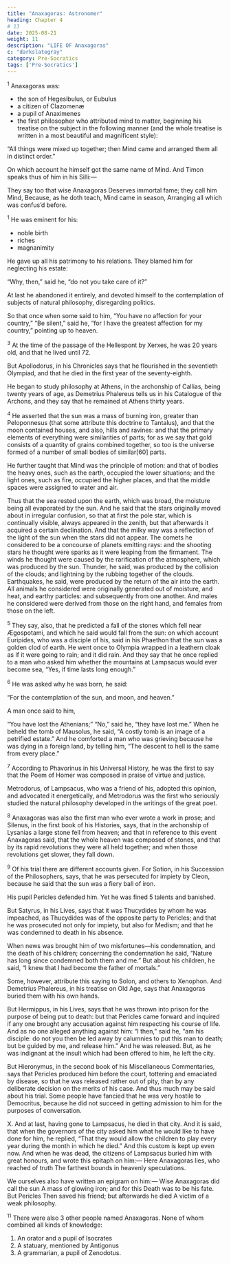 ```yaml
---
title: "Anaxagoras: Astronomer"
heading: Chapter 4
# 13
date: 2025-08-21
weight: 11
description: "LIFE OF Anaxagoras"
c: "darkslategray"
category: Pre-Socratics
tags: ['Pre-Socratics']
---
```



<sup>1</sup> Anaxagoras was:
- the son of Hegesibulus, or Eubulus
- a citizen of Clazomenæ
- a pupil of Anaximenes
- the first philosopher who attributed mind to matter, beginning his treatise on the subject in the following manner (and the whole treatise is written in a most beautiful and magnificent style): 

“All things were mixed up together; then Mind came and arranged them all in distinct order.” 

On which account he himself got the same name of Mind. And Timon speaks thus of him in his Silli:—

They say too that wise Anaxagoras
Deserves immortal fame; they call him Mind,
Because, as he doth teach, Mind came in season,
Arranging all which was confus’d before.


<sup>1</sup> He was eminent for his:
- noble birth
- riches
- magnanimity

He gave up all his patrimony to his relations. They blamed him for neglecting his estate:

“Why, then,” said he, “do not you take care of it?”

At last he abandoned it entirely, and devoted himself to the contemplation of subjects of natural philosophy, disregarding politics. 

So that once when some said to him, “You have no affection for your country,” “Be silent,” said he, “for I have the greatest affection for my country,” pointing up to heaven.


<sup>3</sup> At the time of the passage of the Hellespont by Xerxes, he was 20 years old, and that he lived until 72.

But Apollodorus, in his Chronicles says that he flourished in the seventieth Olympiad, and that he died in the first year of the seventy-eighth.

He began to study philosophy at Athens, in the archonship of Callias, being twenty years of age, as Demetrius Phalereus tells us in his Catalogue of the Archons, and they say that he remained at Athens thirty years.


<sup>4</sup> He asserted that the sun was a mass of burning iron, greater than Peloponnesus (that some attribute this doctrine to Tantalus), and that the moon contained houses, and also, hills and ravines: and that the primary elements of everything were similarities of parts; for as we say that gold consists of a quantity of grains combined together, so too is the universe formed of a number of small bodies of similar[60] parts. 

He further taught that Mind was the principle of motion: and that of bodies the heavy ones, such as the earth, occupied the lower situations; and the light ones, such as fire, occupied the higher places, and that the middle spaces were assigned to water and air.

Thus that the sea rested upon the earth, which was broad, the moisture being all evaporated by the sun. And he said that the stars originally moved about in irregular confusion, so that at first the pole star, which is continually visible, always appeared in the zenith, but that afterwards it acquired a certain declination. And that the milky way was a reflection of the light of the sun when the stars did not appear. The comets he considered to be a concourse of planets emitting rays: and the shooting stars he thought were sparks as it were leaping from the firmament. The winds he thought were caused by the rarification of the atmosphere, which was produced by the sun. Thunder, he said, was produced by the collision of the clouds; and lightning by the rubbing together of the clouds. Earthquakes, he said, were produced by the return of the air into the earth. All animals he considered were originally generated out of moisture, and heat, and earthy particles: and subsequently from one another. And males he considered were derived from those on the right hand, and females from those on the left.

<sup>5</sup> They say, also, that he predicted a fall of the stones which fell near Ægospotami, and which he said would fall from the sun: on which account Euripides, who was a disciple of his, said in his Phaethon that the sun was a golden clod of earth. He went once to Olympia wrapped in a leathern cloak as if it were going to rain; and it did rain. And they say that he once replied to a man who asked him whether the mountains at Lampsacus would ever become sea, “Yes, if time lasts long enough.”


<sup>6</sup> He was asked why he was born, he said:

“For the contemplation of the sun, and moon, and heaven.” 

A man once said to him, 

“You have lost the Athenians;” “No,” said he, “they have lost me.” When he beheld the tomb of Mausolus, he said, “A costly tomb is an image of a petrified estate.” And he comforted a man who was grieving because he was dying in a foreign land, by telling him, “The descent to hell is the same from every place.”


<sup>7</sup> According to Phavorinus in his Universal History, he was the first to say that the Poem of Homer was composed in praise of virtue and justice.

Metrodorus, of Lampsacus, who was a friend of his, adopted this opinion, and advocated it energetically, and Metrodorus was the first who seriously studied the natural philosophy developed in the writings of the great poet.

<sup>8</sup> Anaxagoras was also the first man who ever wrote a work in prose; and Silenus, in the first book of his Histories, says, that in the archonship of Lysanias a large stone fell from heaven; and that in reference to this event Anaxagoras said, that the whole heaven was composed of stones, and that by its rapid revolutions they were all held together; and when those revolutions get slower, they fall down.

<sup>9</sup> Of his trial there are different accounts given. For Sotion, in his Succession of the Philosophers, says, that he was persecuted for impiety by Cleon, because he said that the sun was a fiery ball of iron. 

His pupil Pericles defended him. Yet he was fined 5 talents and banished.

But Satyrus, in his Lives, says that it was Thucydides by whom he was impeached, as Thucydides was of the opposite party to Pericles; and that he was prosecuted not only for impiety, but also for Medism; and that he was condemned to death in his absence.

When news was brought him of two misfortunes—his condemnation, and the death of his children; concerning the condemnation he said, “Nature has long since condemned both them and me.” But about his children, he said, “I knew that I had become the father of mortals.” 

Some, however, attribute this saying to Solon, and others to Xenophon. And Demetrius Phalereus, in his treatise on Old Age, says that Anaxagoras buried them with his own hands. 

But Hermippus, in his Lives, says that he was thrown into prison for the purpose of being put to death: but that Pericles came forward and inquired if any one brought any accusation against him respecting his course of life. And as no one alleged anything against him: “I then,” said he, “am his disciple: do not you then be led away by calumnies to put this man to death; but be guided by me, and release him.” And he was released. But, as he was indignant at the insult which had been offered to him, he left the city.


But Hieronymus, in the second book of his Miscellaneous Commentaries, says that Pericles produced him before the court, tottering and emaciated by disease, so that he was released rather out of pity, than by any deliberate decision on the merits of his case. And thus much may be said about his trial. Some people have fancied that he was very hostile to Democritus, because he did not succeed in getting admission to him for the purposes of conversation.


X. And at last, having gone to Lampsacus, he died in that city. And it is said, that when the governors of the city asked him what he would like to have done for him, he replied, “That they would allow the children to play every year during the month in which he died.” And this custom is kept up even now. And when he was dead, the citizens of Lampsacus buried him with great honours, and wrote this epitaph on him:—
Here Anaxagoras lies, who reached of truth
The farthest bounds in heavenly speculations.

We ourselves also have written an epigram on him:—
Wise Anaxagoras did call the sun
A mass of glowing iron; and for this
Death was to be his fate. But Pericles
Then saved his friend; but afterwards he died
A victim of a weak philosophy.

<sup>11</sup> There were also 3 other people named Anaxagoras. None of whom combined all kinds of knowledge:

1. An orator and a pupil of Isocrates
2. A statuary, mentioned by Antigonus
3. A grammarian, a pupil of Zenodotus.
